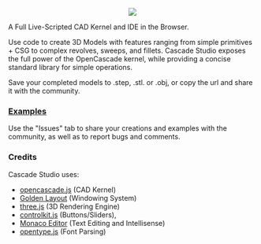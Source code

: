 <p align="center">
  <a href="https://zalo.github.io/CascadeStudio/"><img src="https://zalo.github.io/CascadeStudio/icon/CascadeStudioBanner-1257x519.png" href></a>
</p>

A Full Live-Scripted CAD Kernel and IDE in the Browser.

Use code to create 3D Models with features ranging from simple primitives + CSG to complex revolves, sweeps, and fillets.  Cascade Studio exposes the full power of the OpenCascade kernel, while providing a concise standard library for simple operations.

Save your completed models to .step, .stl. or .obj, or copy the url and share it with the community.

### [Examples](https://github.com/zalo/CascadeStudio/issues/5)

Use the "Issues" tab to share your creations and examples with the community, as well as to report bugs and comments.
 
### Credits

Cascade Studio uses:

 - [opencascade.js](https://github.com/donalffons/opencascade.js) (CAD Kernel)
 - [Golden Layout](https://github.com/golden-layout/golden-layout) (Windowing System)
 - [three.js](https://github.com/mrdoob/three.js/) (3D Rendering Engine)
 - [controlkit.js](https://github.com/automat/controlkit.js) (Buttons/Sliders),
 - [Monaco Editor](https://github.com/microsoft/monaco-editor) (Text Editing and Intellisense)
 - [opentype.js](https://github.com/opentypejs/opentype.js) (Font Parsing)
